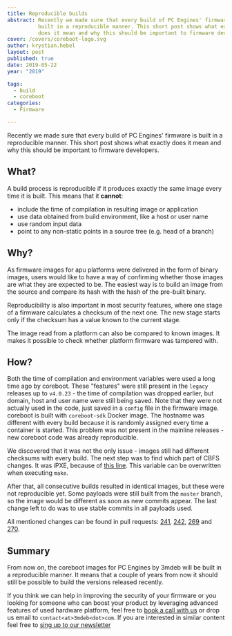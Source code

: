 ```yaml
---
title: Reproducible builds
abstract: Recently we made sure that every build of PC Engines' firmware is
          built in a reproducible manner. This short post shows what exactly
          does it mean and why this should be important to firmware developers.
cover: /covers/coreboot-logo.svg
author: krystian.hebel
layout: post
published: true
date: 2019-05-22
year: "2019"

tags:
  - build
  - coreboot
categories:
  - Firmware

---
```


Recently we made sure that every build of PC Engines' firmware is built in a
reproducible manner. This short post shows what exactly does it mean and why
this should be important to firmware developers.

## What?

A build process is reproducible if it produces exactly the same image every time
it is built. This means that it **cannot**:

* include the time of compilation in resulting image or application
* use data obtained from build environment, like a host or user name
* use random input data
* point to any non-static points in a source tree (e.g. head of a branch)

## Why?

As firmware images for apu platforms were delivered in the form of binary
images, users would like to have a way of confirming whether those images are
what they are expected to be. The easiest way is to build an image from the
source and compare its hash with the hash of the pre-built binary.

Reproducibility is also important in most security features, where one stage
of a firmware calculates a checksum of the next one. The new stage starts only
if the checksum has a value known to the current stage.

The image read from a platform can also be compared to known images. It makes it
possible to check whether platform firmware was tampered with.

## How?

Both the time of compilation and environment variables were used a long time ago
by coreboot. These "features" were still present in the `legacy` releases up to
`v4.0.23` - the time of compilation was dropped earlier, but domain, host and
user name were still being saved. Note that they were not actually used in the
code, just saved in a `config` file in the firmware image. coreboot is built
with `coreboot-sdk` Docker image. The hostname was different with every build
because it is randomly assigned every time a container is started. This problem
was not present in the mainline releases - new coreboot code was already
reproducible.

We discovered that it was not the only issue - images still had different
checksums with every build. The next step was to find which part of CBFS
changes. It was iPXE, because of [this line](https://git.ipxe.org/ipxe.git/blob/fd6d1f4660a37d75acba1c64e2e5f137307bbc31:/src/Makefile.housekeeping#l1144).
This variable can be overwritten when executing `make`.

After that, all consecutive builds resulted in identical images, but these were
not reproducible yet. Some payloads were still built from the `master` branch,
so the image would be different as soon as new commits appear. The last change
left to do was to use stable commits in all payloads used.

All mentioned changes can be found in pull requests: [241](https://github.com/pcengines/coreboot/pull/241),
[242](https://github.com/pcengines/coreboot/pull/242), [269](https://github.com/pcengines/coreboot/pull/269)
and [270](https://github.com/pcengines/coreboot/pull/270).

## Summary

From now on, the coreboot images for PC Engines by 3mdeb will be built in a
reproducible manner. It means that a couple of years from now it should still
be possible to build the versions released recently.

If you think we can help in improving the security of your firmware or you
looking for someone who can boost your product by leveraging advanced features
of used hardware platform, feel free to [book a call with us](https://calendly.com/3mdeb/consulting-remote-meeting)
or drop us email to `contact<at>3mdeb<dot>com`. If you are interested in similar
content feel free to [sing up to our newsletter](http://eepurl.com/gfoekD)
